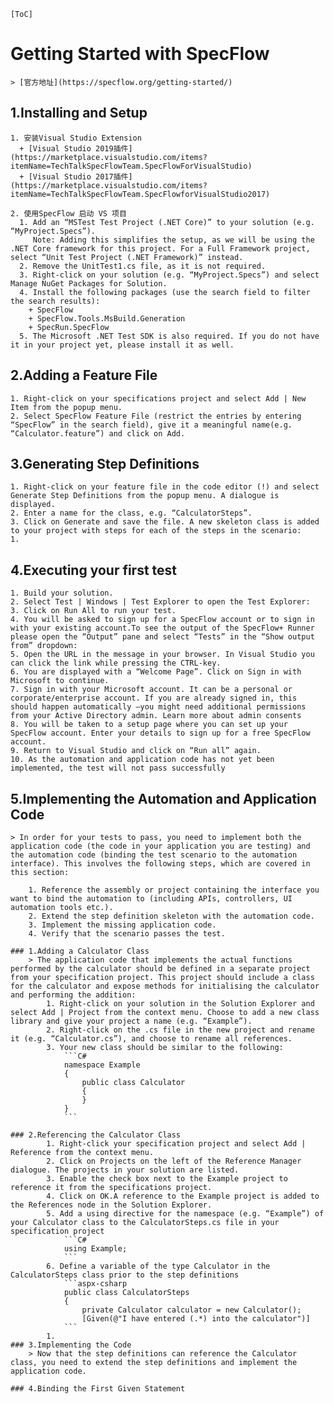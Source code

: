     [ToC]

# Getting Started with SpecFlow

    > [官方地址](https://specflow.org/getting-started/)

## 1.Installing and Setup

    1. 安装Visual Studio Extension
      + [Visual Studio 2019插件](https://marketplace.visualstudio.com/items?itemName=TechTalkSpecFlowTeam.SpecFlowForVisualStudio)
      + [Visual Studio 2017插件](https://marketplace.visualstudio.com/items?itemName=TechTalkSpecFlowTeam.SpecFlowforVisualStudio2017)

    2. 使用SpecFlow 启动 VS 项目
      1. Add an “MSTest Test Project (.NET Core)” to your solution (e.g. “MyProject.Specs”).
         Note: Adding this simplifies the setup, as we will be using the .NET Core framework for this project. For a Full Framework project, select “Unit Test Project (.NET Framework)” instead.
      2. Remove the UnitTest1.cs file, as it is not required.
      3. Right-click on your solution (e.g. “MyProject.Specs”) and select Manage NuGet Packages for Solution.
      4. Install the following packages (use the search field to filter the search results):
        + SpecFlow
        + SpecFlow.Tools.MsBuild.Generation
        + SpecRun.SpecFlow
      5. The Microsoft .NET Test SDK is also required. If you do not have it in your project yet, please install it as well.

## 2.Adding a Feature File

    1. Right-click on your specifications project and select Add | New Item from the popup menu.
    2. Select SpecFlow Feature File (restrict the entries by entering “SpecFlow” in the search field), give it a meaningful name(e.g. “Calculator.feature”) and click on Add.

## 3.Generating Step Definitions

    1. Right-click on your feature file in the code editor (!) and select Generate Step Definitions from the popup menu. A dialogue is displayed.
    2. Enter a name for the class, e.g. “CalculatorSteps”.
    3. Click on Generate and save the file. A new skeleton class is added to your project with steps for each of the steps in the scenario:
    1. 

## 4.Executing your first test

    1. Build your solution.
    2. Select Test | Windows | Test Explorer to open the Test Explorer:
    3. Click on Run All to run your test.
    4. You will be asked to sign up for a SpecFlow account or to sign in with your existing account.To see the output of the SpecFlow+ Runner please open the “Output” pane and select “Tests” in the “Show output from” dropdown:
    5. Open the URL in the message in your browser. In Visual Studio you can click the link while pressing the CTRL-key.
    6. You are displayed with a “Welcome Page”. Click on Sign in with Microsoft to continue.
    7. Sign in with your Microsoft account. It can be a personal or corporate/enterprise account. If you are already signed in, this should happen automatically –you might need additional permissions from your Active Directory admin. Learn more about admin consents
    8. You will be taken to a setup page where you can set up your SpecFlow account. Enter your details to sign up for a free SpecFlow account.
    9. Return to Visual Studio and click on “Run all” again.
    10. As the automation and application code has not yet been implemented, the test will not pass successfully

## 5.Implementing the Automation and Application Code

    > In order for your tests to pass, you need to implement both the application code (the code in your application you are testing) and the automation code (binding the test scenario to the automation interface). This involves the following steps, which are covered in this section:

        1. Reference the assembly or project containing the interface you want to bind the automation to (including APIs, controllers, UI automation tools etc.).
        2. Extend the step definition skeleton with the automation code.
        3. Implement the missing application code.
        4. Verify that the scenario passes the test. 

    ### 1.Adding a Calculator Class
        > The application code that implements the actual functions performed by the calculator should be defined in a separate project from your specification project. This project should include a class for the calculator and expose methods for initialising the calculator and performing the addition:
            1. Right-click on your solution in the Solution Explorer and select Add | Project from the context menu. Choose to add a new class library and give your project a name (e.g. “Example”).
            2. Right-click on the .cs file in the new project and rename it (e.g. “Calculator.cs”), and choose to rename all references.
            3. Your new class should be similar to the following:
                ```C#
                namespace Example
                {
                    public class Calculator
                    {
                    }
                }
                ```

    ### 2.Referencing the Calculator Class
            1. Right-click your specification project and select Add | Reference from the context menu.
            2. Click on Projects on the left of the Reference Manager dialogue. The projects in your solution are listed.
            3. Enable the check box next to the Example project to reference it from the specifications project.
            4. Click on OK.A reference to the Example project is added to the References node in the Solution Explorer.
            5. Add a using directive for the namespace (e.g. “Example”) of your Calculator class to the CalculatorSteps.cs file in your specification project
                ```C# 
                using Example;
                ```
            6. Define a variable of the type Calculator in the CalculatorSteps class prior to the step definitions
                ```aspx-csharp
                public class CalculatorSteps
                {
                    private Calculator calculator = new Calculator();
                    [Given(@"I have entered (.*) into the calculator")]
                ```
            1. 
    ### 3.Implementing the Code
        > Now that the step definitions can reference the Calculator class, you need to extend the step definitions and implement the application code.

    ### 4.Binding the First Given Statement